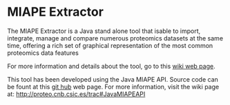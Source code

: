 # MIAPE Extractor
The MIAPE Extractor is a Java stand alone tool that isable to import, integrate, manage and compare numerous proteomics datasets at the same time, offering a rich set of graphical representation of the most common proteomics data features

For more information and details about the tool, go to this [wiki web page](http://proteo.cnb.csic.es/trac#MIAPEExtractor).

This tool has been developed using the Java MIAPE API. Source code can be fount at this [git hub](https://github.com/smdb21/java-miape-api) web page. For more information, visit the wiki page at: http://proteo.cnb.csic.es/trac#JavaMIAPEAPI
